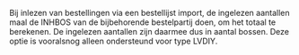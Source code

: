 Bij inlezen van bestellingen via een bestellijst import, de ingelezen aantallen maal de INHBOS van de bijbehorende bestelpartij doen, om het totaal te berekenen. De ingelezen aantallen zijn daarmee dus in aantal bossen. Deze optie is vooralsnog alleen ondersteund voor type LVDIY.